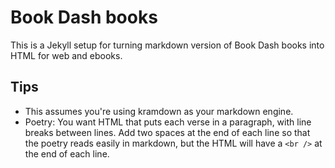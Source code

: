 # Book Dash books

This is a Jekyll setup for turning markdown version of Book Dash books into HTML for web and ebooks.

## Tips

* This assumes you're using kramdown as your markdown engine.
* Poetry: You want HTML that puts each verse in a paragraph, with line breaks between lines. Add two spaces at the end of each line so that the poetry reads easily in markdown, but the HTML will have a `<br />` at the end of each line.
